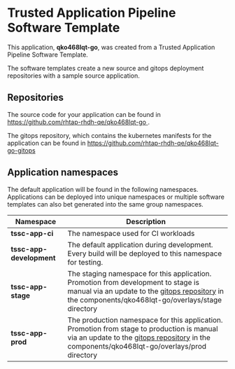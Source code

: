 # Trusted Application Pipeline Software Template

This application, **qko468lqt-go**, was created from a Trusted Application Pipeline Software Template.

The software templates create a new source and gitops deployment repositories with a sample source application. 

## Repositories

The source code for your application can be found in [https://github.com/rhtap-rhdh-qe/qko468lqt-go ](https://github.com/rhtap-rhdh-qe/qko468lqt-go ).
 
The gitops repository, which contains the kubernetes manifests for the application can be found in 
[https://github.com/rhtap-rhdh-qe/qko468lqt-go-gitops ](https://github.com/rhtap-rhdh-qe/qko468lqt-go-gitops ) 

## Application namespaces 

The default application will be found in the following namespaces. Applications can be deployed into unique namespaces or multiple software templates can also bet generated into the same group namespaces.  

|  Namespace   |  Description   |  
| -------- | -------- |
| **tssc-app-ci** | The namespace used for CI workloads |
| **tssc-app-development** | The default application during development. Every build will be deployed to this namespace for testing. |
| **tssc-app-stage** | The staging namespace for this application. Promotion from development to stage is manual via an update to the [gitops repository](https://github.com/rhtap-rhdh-qe/qko468lqt-go-gitops ) in the components/qko468lqt-go/overlays/stage directory |
| **tssc-app-prod** | The production namespace for this application. Promotion from stage to production is manual via an update to the [gitops repository](https://github.com/rhtap-rhdh-qe/qko468lqt-go-gitops ) in the components/qko468lqt-go/overlays/prod directory |